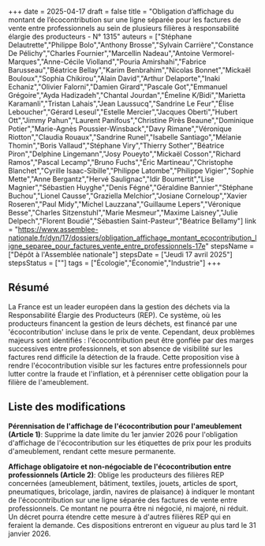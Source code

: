 +++
date = 2025-04-17
draft = false
title = "Obligation d’affichage du montant de l’écocontribution sur une ligne séparée pour les factures de vente entre professionnels au sein de plusieurs filières à responsabilité élargie des producteurs - N° 1315"
auteurs = ["Stéphane Delautrette","Philippe Bolo","Anthony Brosse","Sylvain Carrière","Constance De Pélichy","Charles Fournier","Marcellin Nadeau","Antoine Vermorel-Marques","Anne-Cécile Violland","Pouria Amirshahi","Fabrice Barusseau","Béatrice Bellay","Karim Benbrahim","Nicolas Bonnet","Mickaël Bouloux","Sophia Chikirou","Alain David","Arthur Delaporte","Inaki Echaniz","Olivier Falorni","Damien Girard","Pascale Got","Emmanuel Grégoire","Ayda Hadizadeh","Chantal Jourdan","Émeline K/Bidi","Marietta Karamanli","Tristan Lahais","Jean Laussucq","Sandrine Le Feur","Élise Leboucher","Gérard Leseul","Estelle Mercier","Jacques Oberti","Hubert Ott","Jimmy Pahun","Laurent Panifous","Christine Pirès Beaune","Dominique Potier","Marie-Agnès Poussier-Winsback","Davy Rimane","Véronique Riotton","Claudia Rouaux","Sandrine Runel","Isabelle Santiago","Mélanie Thomin","Boris Vallaud","Stéphane Viry","Thierry Sother","Béatrice Piron","Delphine Lingemann","Josy Poueyto","Mickaël Cosson","Richard Ramos","Pascal Lecamp","Bruno Fuchs","Éric Martineau","Christophe Blanchet","Cyrille Isaac-Sibille","Philippe Latombe","Philippe Vigier","Sophie Mette","Anne Bergantz","Hervé Saulignac","Idir Boumertit","Lise Magnier","Sébastien Huyghe","Denis Fégné","Géraldine Bannier","Stéphane Buchou","Lionel Causse","Graziella Melchior","Josiane Corneloup","Xavier Roseren","Paul Midy","Michel Lauzzana","Guillaume Lepers","Véronique Besse","Charles Sitzenstuhl","Marie Mesmeur","Maxime Laisney","Julie Delpech","Florent Boudié","Sébastien Saint-Pasteur","Béatrice Bellamy"]
link = "https://www.assemblee-nationale.fr/dyn/17/dossiers/obligation_affichage_montant_ecocontribution_ligne_separee_pour_factures_vente_entre_professionnels-17e"
stepsName = ["Dépôt à l'Assemblée nationale"]
stepsDate = ["Jeudi 17 avril 2025"]
stepsStatus = [""]
tags = ["Écologie","Économie","Industrie"]
+++

## Résumé

La France est un leader européen dans la gestion des déchets via la Responsabilité Élargie des Producteurs (REP). Ce système, où les producteurs financent la gestion de leurs déchets, est financé par une 'écocontribution' incluse dans le prix de vente. Cependant, deux problèmes majeurs sont identifiés : l'écocontribution peut être gonflée par des marges successives entre professionnels, et son absence de visibilité sur les factures rend difficile la détection de la fraude. Cette proposition vise à rendre l'écocontribution visible sur les factures entre professionnels pour lutter contre la fraude et l'inflation, et à pérenniser cette obligation pour la filière de l'ameublement.

## Liste des modifications

**Pérennisation de l'affichage de l'écocontribution pour l'ameublement (Article 1)**: Supprime la date limite du 1er janvier 2026 pour l'obligation d'affichage de l'écocontribution sur les étiquettes de prix pour les produits d'ameublement, rendant cette mesure permanente.

**Affichage obligatoire et non-négociable de l'écocontribution entre professionnels (Article 2)**: Oblige les producteurs des filières REP concernées (ameublement, bâtiment, textiles, jouets, articles de sport, pneumatiques, bricolage, jardin, navires de plaisance) à indiquer le montant de l'écocontribution sur une ligne séparée des factures de vente entre professionnels. Ce montant ne pourra être ni négocié, ni majoré, ni réduit. Un décret pourra étendre cette mesure à d'autres filières REP qui en feraient la demande. Ces dispositions entreront en vigueur au plus tard le 31 janvier 2026.
